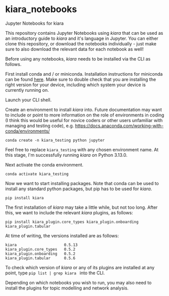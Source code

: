 # kiara_notebooks
Jupyter Notebooks for kiara

This repository contains Jupyter Notebooks using <i>kiara</i> that can be used as an introductory guide to <i>kiara</i> and it's language in Jupyter. You can either clone this repository, or download the notebooks individually - just make sure to also download the relevant data for each notebook as well!

Before using any notebooks, <i>kiara</i> needs to be installed via the CLI as follows.

First install conda and / or miniconda. Installation instructions for miniconda can be found [here](https://docs.anaconda.com/miniconda/). Make sure to double check that you are installing the right version for your device, including which system your device is currently running on. 

Launch your CLI shell.

Create an environment to install <i>kiara</i> into. Future documentation may want to include or point to more information on the role of environments in coding (I think this would be useful for novice coders or other users unfamiliar with managing and testing code), e.g. https://docs.anaconda.com/working-with-conda/environments/

```
conda create -n kiara_testing python jupyter
```

Feel free to replace `kiara_testing` with any chosen environment name. At this stage, I'm successfully running <i>kiara</i> on Python 3.13.0.

Next activate the conda environment.

```
conda activate kiara_testing
```

Now we want to start installing packages. Note that conda can be used to install any standard python packages, but pip has to be used for <i>kiara</i>.

```
pip install kiara
```

The first installation of <i>kiara</i> may take a little while, but not too long. After this, we want to include the relevant <i>kiara</i> plugins, as follows:

```
pip install kiara_plugin.core_types kiara_plugin.onboarding kiara_plugin.tabular
```

At time of writing, the versions installed are as follows:

```
kiara                     0.5.13
kiara_plugin.core_types   0.5.2
kiara_plugin.onboarding   0.5.2
kiara_plugin.tabular      0.5.6
```

To check which version of <i>kiara</i> or any of its plugins are installed at any point, type ```pip list | grep kiara ``` into the CLI.

Depending on which notebooks you wish to run, you may also need to install the plugins for topic modelling and network analysis.
